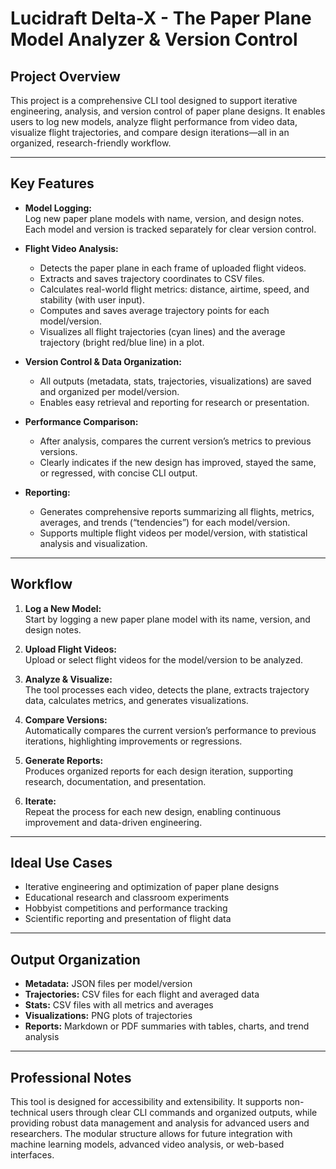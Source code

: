 # Lucidraft Delta-X - The Paper Plane Model Analyzer & Version Control

## Project Overview

This project is a comprehensive CLI tool designed to support iterative engineering, analysis, and version control of paper plane designs. It enables users to log new models, analyze flight performance from video data, visualize flight trajectories, and compare design iterations—all in an organized, research-friendly workflow.

---

## Key Features

- **Model Logging:**  
  Log new paper plane models with name, version, and design notes. Each model and version is tracked separately for clear version control.

- **Flight Video Analysis:**  
  - Detects the paper plane in each frame of uploaded flight videos.
  - Extracts and saves trajectory coordinates to CSV files.
  - Calculates real-world flight metrics: distance, airtime, speed, and stability (with user input).
  - Computes and saves average trajectory points for each model/version.
  - Visualizes all flight trajectories (cyan lines) and the average trajectory (bright red/blue line) in a plot.

- **Version Control & Data Organization:**  
  - All outputs (metadata, stats, trajectories, visualizations) are saved and organized per model/version.
  - Enables easy retrieval and reporting for research or presentation.

- **Performance Comparison:**  
  - After analysis, compares the current version’s metrics to previous versions.
  - Clearly indicates if the new design has improved, stayed the same, or regressed, with concise CLI output.

- **Reporting:**  
  - Generates comprehensive reports summarizing all flights, metrics, averages, and trends (“tendencies”) for each model/version.
  - Supports multiple flight videos per model/version, with statistical analysis and visualization.

---

## Workflow

1. **Log a New Model:**  
   Start by logging a new paper plane model with its name, version, and design notes.

2. **Upload Flight Videos:**  
   Upload or select flight videos for the model/version to be analyzed.

3. **Analyze & Visualize:**  
   The tool processes each video, detects the plane, extracts trajectory data, calculates metrics, and generates visualizations.

4. **Compare Versions:**  
   Automatically compares the current version’s performance to previous iterations, highlighting improvements or regressions.

5. **Generate Reports:**  
   Produces organized reports for each design iteration, supporting research, documentation, and presentation.

6. **Iterate:**  
   Repeat the process for each new design, enabling continuous improvement and data-driven engineering.

---

## Ideal Use Cases

- Iterative engineering and optimization of paper plane designs
- Educational research and classroom experiments
- Hobbyist competitions and performance tracking
- Scientific reporting and presentation of flight data

---

## Output Organization

- **Metadata:** JSON files per model/version
- **Trajectories:** CSV files for each flight and averaged data
- **Stats:** CSV files with all metrics and averages
- **Visualizations:** PNG plots of trajectories
- **Reports:** Markdown or PDF summaries with tables, charts, and trend analysis

---

## Professional Notes

This tool is designed for accessibility and extensibility. It supports non-technical users through clear CLI commands and organized outputs, while providing robust data management and analysis for advanced users and researchers. The modular structure allows for future integration with machine learning models, advanced video analysis, or web-based interfaces.

